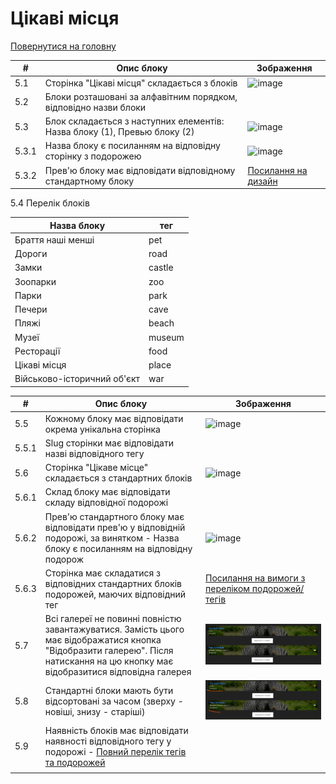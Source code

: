 # Цікаві місця

[Повернутися на головну](../Requirements/Requirements.md)

| #     | Опис блоку                                                                | Зображення                                                                                                                                         |
| ----- | ------------------------------------------------------------------------- | -------------------------------------------------------------------------------------------------------------------------------------------------- |
| 5.1   | Сторінка "Цікаві місця" складається з блоків                              | ![image](https://github.com/scholokov/long-travel-2/assets/22824947/f8368f09-e62f-40e2-b1a6-92e75c902fca)                                          |
| 5.2   | Блоки розташовані за алфавітним порядком, відповідно назви блоки          |                                                                                                                                                    |
| 5.3   | Блок складається з наступних елементів: Назва блоку (1), Превью блоку (2) | ![image](https://github.com/scholokov/long-travel-2/assets/22824947/1e47bf62-1b1c-45b8-bc2c-316fd82a26ed)                                          |
| 5.3.1 | Назва блоку є посиланням на відповідну сторінку з подорожею               | ![image](https://github.com/scholokov/long-travel-2/assets/22824947/dfef70bc-570e-4cba-9457-5054dd261dbf)                                          |
| 5.3.2 | Прев'ю блоку має відповідати відповідному стандартному блоку              | [Посилання на дизайн](https://www.figma.com/file/mh7iDnG6ec7yiC0SCGad7L/Long-Travel?type=design\&node-id=986-6\&mode=design\&t=0shjHX2jtlVOWFi1-0) |

5.4 Перелік блоків

| Назва блоку                 | тег    |
| --------------------------- | ------ |
| Браття наші менші           | pet    |
| Дороги                      | road   |
| Замки                       | castle |
| Зоопарки                    | zoo    |
| Парки                       | park   |
| Печери                      | cave   |
| Пляжі                       | beach  |
| Музеї                       | museum |
| Ресторації                  | food   |
| Цікаві місця                | place  |
| Військово-історичний об'єкт | war    |

| #     | Опис блоку                                                                                                                                                                        | Зображення                                                                                                                                                                                          |
| ----- | --------------------------------------------------------------------------------------------------------------------------------------------------------------------------------- | --------------------------------------------------------------------------------------------------------------------------------------------------------------------------------------------------- |
| 5.5   | Кожному блоку має відповідати окрема унікальна сторінка                                                                                                                           | ![image](https://github.com/scholokov/long-travel-2/assets/22824947/3a4ea7bf-4e6b-431d-a31d-a38557c93528)                                                                                           |
| 5.5.1 | Slug сторінки має відповідати назві відповідного тегу                                                                                                                             |                                                                                                                                                                                                     |
| 5.6   | Сторінка "Цікаве місце" складається з стандартних блоків                                                                                                                          | ![image](https://github.com/scholokov/long-travel-2/assets/22824947/fa227aa0-e993-40d6-b523-4289423a14cd)                                                                                           |
| 5.6.1 | Склад блоку має відповідати складу відповідної подорожі                                                                                                                           |                                                                                                                                                                                                     |
| 5.6.2 | Прев'ю стандартного блоку має відповідати прев'ю у відповідній подорожі, за винятком - Назва блоку є посиланням на відповідну подорож                                             | ![image](https://github.com/scholokov/long-travel-2/assets/22824947/534a2cd4-38ba-475f-9139-9cc0be9393b8)                                                                                           |
| 5.6.3 | Сторінка має складатися з відповідних стандартних блоків подорожей, маючих відповідний тег                                                                                        | [Посилання на вимоги з переліком подорожей/тегів](https://github.com/scholokov/long-travel-2/wiki/3.1-%D0%9F%D0%BE%D0%B4%D0%BE%D1%80%D0%BE%D0%B6%D1%96.-%D0%9F%D0%B5%D1%80%D0%B5%D0%BB%D1%96%D0%BA) |
| 5.7   | Всі галереї не повинні повністю завантажуватися. Замість цього має відображатися кнопка "Відобразити галерею". Після натискання на цю кнопку має відобразитися відповідна галерея | ![](<../.gitbook/assets/image (1).png>)                                                                                                                                                             |
| 5.8   | Стандартні блоки мають бути відсортовані за часом (зверху - новіші, знизу - старіші)                                                                                              | ![](<../.gitbook/assets/image (2).png>)                                                                                                                                                             |
| 5.9   | Наявність блоків має відповідати наявності відповідного тегу у подорожі - [Повний перелік тегів та подорожей](4.travel/travels-list-1.md)                                         |                                                                                                                                                                                                     |
|       |                                                                                                                                                                                   |                                                                                                                                                                                                     |

